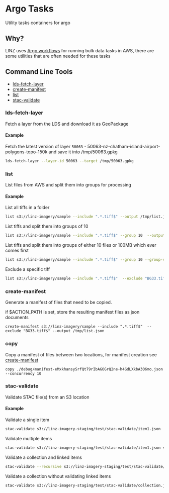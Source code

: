 # Argo Tasks

Utility tasks containers for argo

## Why?

LINZ uses [Argo workflows](https://argoproj.github.io/workflows/) for running bulk data tasks in AWS, there are some utilities that are often needed for these tasks

## Command Line Tools

- [lds-fetch-layer](#lds-fetch-layer)
- [create-manifest](#create-manifest)
- [list](#list)
- [stac-validate](#stac-validate)

### lds-fetch-layer

Fetch a layer from the LDS and download it as GeoPackage

#### Example

Fetch the latest version of layer `50063` - 50063-nz-chatham-island-airport-polygons-topo-150k and save it into /tmp/50063.gpkg

```bash
lds-fetch-layer --layer-id 50063 --target /tmp/50063.gpkg
```

### list

List files from AWS and split them into groups for processing

#### Example

List all tiffs in a folder

```bash
list s3://linz-imagery/sample --include ".*.tiff$" --output /tmp/list.json
```

List tiffs and split them into groups of 10

```bash
list s3://linz-imagery/sample --include ".*.tiff$" --group 10  --output /tmp/list.json
```

List tiffs and split them into groups of either 10 files or 100MB which ever comes first

```bash
list s3://linz-imagery/sample --include ".*.tiff$" --group 10 --group-size 100MB --output /tmp/list.json
```

Exclude a specific tiff

```bash
list s3://linz-imagery/sample --include ".*.tiff$"  --exclude "BG33.tiff$" --output /tmp/list.json
```

### create-manifest

Generate a manifest of files that need to be copied.

if $ACTION_PATH is set, store the resulting manifest files as json documents

```
create-manifest s3://linz-imagery/sample --include ".*.tiff$"  --exclude "BG33.tiff$" --output /tmp/list.json
```

### copy

Copy a manifest of files between two locations, for manifest creation see [create-manifest](#create-manifest)

```
copy ./debug/manifest-eMxkhansySrfQt79rIbAGOGrQ2ne-h4GdLXkbA3O6mo.json --concurrency 10
```

### stac-validate

Validate STAC file(s) from an S3 location

#### Example

Validate a single item

```bash
stac-validate s3://linz-imagery-staging/test/stac-validate/item1.json
```

Validate multiple items

```bash
stac-validate s3://linz-imagery-staging/test/stac-validate/item1.json s3://linz-imagery/test/test/item2.json
```

Validate a collection and linked items

```bash
stac-validate --recursive s3://linz-imagery-staging/test/stac-validate/collection.json
```

Validate a collection without validating linked items

```bash
stac-validate s3://linz-imagery-staging/test/stac-validate/collection.json
```
